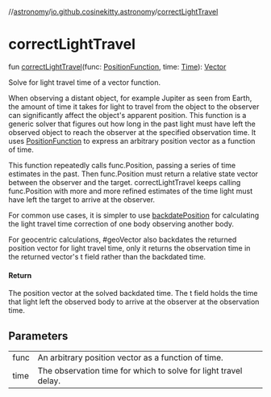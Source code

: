 //[astronomy](../../index.md)/[io.github.cosinekitty.astronomy](index.md)/[correctLightTravel](correct-light-travel.md)

# correctLightTravel

fun [correctLightTravel](correct-light-travel.md)(func: [PositionFunction](-position-function/index.md), time: [Time](-time/index.md)): [Vector](-vector/index.md)

Solve for light travel time of a vector function.

When observing a distant object, for example Jupiter as seen from Earth, the amount of time it takes for light to travel from the object to the observer can significantly affect the object's apparent position. This function is a generic solver that figures out how long in the past light must have left the observed object to reach the observer at the specified observation time. It uses [PositionFunction](-position-function/index.md) to express an arbitrary position vector as a function of time.

This function repeatedly calls func.Position, passing a series of time estimates in the past. Then func.Position must return a relative state vector between the observer and the target. correctLightTravel keeps calling func.Position with more and more refined estimates of the time light must have left the target to arrive at the observer.

For common use cases, it is simpler to use [backdatePosition](backdate-position.md) for calculating the light travel time correction of one body observing another body.

For geocentric calculations, #geoVector also backdates the returned position vector for light travel time, only it returns the observation time in the returned vector's t field rather than the backdated time.

#### Return

The position vector at the solved backdated time. The t field holds the time that light left the observed body to arrive at the observer at the observation time.

## Parameters

| | |
|---|---|
| func | An arbitrary position vector as a function of time. |
| time | The observation time for which to solve for light travel delay. |
